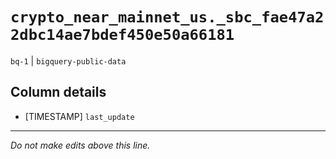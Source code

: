 # `crypto_near_mainnet_us._sbc_fae47a22dbc14ae7bdef450e50a66181`
`bq-1` | `bigquery-public-data`

## Column details
* [TIMESTAMP] `last_update`

-------------------------------------------------------------------------------
*Do not make edits above this line.*
